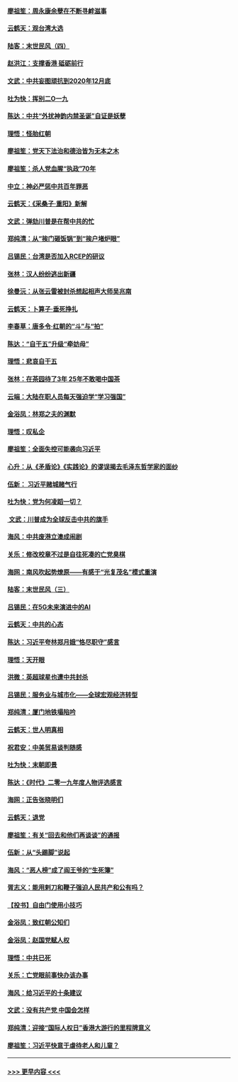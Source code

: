 #### [廖祖笙：周永康余孽在不断寻衅滋事](../pages/nsc993/n11751013.md?t=12291122) 
#### [云鹤天：观台湾大选](../pages/nsc993/n11751007.md?t=12291122) 
#### [陆客：末世民风（四）](../pages/nsc993/n11749203.md?t=12291122) 
#### [赵洪江：支撑香港 砥砺前行](../pages/nsc993/n11748482.md?t=12291122) 
#### [文武：中共妄图顽抗到2020年12月底](../pages/nsc993/n11748446.md?t=12291122) 
#### [吐为快：挥别二O一九](../pages/nsc993/n11748411.md?t=12291122) 
#### [陈达：中共“外扰神韵内禁圣诞”自证是妖孽](../pages/nsc993/n11748226.md?t=12291122) 
#### [理悟：怪胎红朝](../pages/nsc993/n11748206.md?t=12291122) 
#### [廖祖笙：党天下法治和德治皆为无本之木](../pages/nsc993/n11748135.md?t=12291122) 
#### [廖祖笙：杀人党血腥“执政”70年](../pages/nsc993/n11745144.md?t=12291122) 
#### [中立：神必严惩中共百年罪恶](../pages/nsc993/n11744970.md?t=12291122) 
#### [云鹤天：《采桑子‧重阳》新解](../pages/nsc993/n11744948.md?t=12291122) 
#### [文武：弹劾川普是在帮中共的忙](../pages/nsc993/n11744758.md?t=12291122) 
#### [郑纯清：从“挨门砸饭锅”到“挨户堵炉眼”](../pages/nsc993/n11744745.md?t=12291122) 
#### [吕锡民：台湾是否加入RCEP的研议](../pages/nsc993/n11744701.md?t=12291122) 
#### [张林：汉人纷纷逃出新疆](../pages/nsc993/n11743530.md?t=12291122) 
#### [徐曼沅：从张云雷被封杀想起相声大师吴兆南](../pages/nsc993/n11741816.md?t=12291122) 
#### [云鹤天：卜算子‧垂死挣扎](../pages/nsc993/n11739956.md?t=12291122) 
#### [李春草：唐多令‧红朝的“斗”与“拍”](../pages/nsc993/n11739830.md?t=12291122) 
#### [陈达：“自干五”升级“牵妨母”](../pages/nsc993/n11739724.md?t=12291122) 
#### [理悟：悲哀自干五](../pages/nsc993/n11739547.md?t=12291122) 
#### [张林：在茶园待了3年 25年不敢喝中国茶](../pages/nsc993/n11739240.md?t=12291122) 
#### [云端：大陆在职人员每天强迫学“学习强国”](../pages/nsc993/n11738735.md?t=12291122) 
#### [金浴凤：林郑之夫的渊默](../pages/nsc993/n11737735.md?t=12291122) 
#### [理悟：叹私企](../pages/nsc993/n11737715.md?t=12291122) 
#### [廖祖笙：全面失控可能袭向习近平](../pages/nsc993/n11737704.md?t=12291122) 
#### [心升：从《矛盾论》《实践论》的谬误揭去毛泽东哲学家的面纱](../pages/nsc993/n11736962.md?t=12291122) 
#### [伍新： 习近平赌城赌气行](../pages/nsc993/n11736929.md?t=12291122) 
#### [吐为快：党为何凌蹈一切？](../pages/nsc993/n11736915.md?t=12291122) 
#### [ 文武：川普成为全球反击中共的旗手](../pages/nsc993/n11736882.md?t=12291122) 
#### [海风：中共废港立澳成闹剧](../pages/nsc993/n11735857.md?t=12291122) 
#### [关乐：修改校章不过是自往死凑的亡党臭棋](../pages/nsc993/n11735097.md?t=12291122) 
#### [海网：南风吹起势燎原——有感于“光复茂名”模式重演](../pages/nsc993/n11732308.md?t=12291122) 
#### [陆客：末世民风（三）](../pages/nsc993/n11732211.md?t=12291122) 
#### [吕锡民：在5G未来演进中的AI](../pages/nsc993/n11730010.md?t=12291122) 
#### [云鹤天：中共的心态](../pages/nsc993/n11729906.md?t=12291122) 
#### [陈达：习近平夸林郑月娥“恪尽职守”感言](../pages/nsc993/n11729881.md?t=12291122) 
#### [理悟：天开眼](../pages/nsc993/n11729699.md?t=12291122) 
#### [洪微：英超球星也遭中共封杀](../pages/nsc993/n11727243.md?t=12291122) 
#### [吕锡民：服务业与城市化——全球宏观经济转型](../pages/nsc993/n11725845.md?t=12291122) 
#### [郑纯清：厦门地铁塌陷吟](../pages/nsc993/n11725813.md?t=12291122) 
#### [云鹤天：世人明真相](../pages/nsc993/n11725621.md?t=12291122) 
#### [祝君安：中美贸易谈判随感](../pages/nsc993/n11725609.md?t=12291122) 
#### [吐为快：末朝即景](../pages/nsc993/n11723365.md?t=12291122) 
#### [陈达：《时代》二零一九年度人物评选感言](../pages/nsc993/n11723337.md?t=12291122) 
#### [海网：正告张晓明们](../pages/nsc993/n11723228.md?t=12291122) 
#### [云鹤天：退党](../pages/nsc993/n11723056.md?t=12291122) 
#### [廖祖笙：有关“回去和他们再谈谈”的通报](../pages/nsc993/n11722442.md?t=12291122) 
#### [伍新：从“头踢脚”说起](../pages/nsc993/n11722429.md?t=12291122) 
#### [海风：“恶人榜”成了阎王爷的“生死簿”](../pages/nsc993/n11722272.md?t=12291122) 
#### [胥志义：能用剌刀和鞭子强迫人民共产和公有吗？](../pages/nsc993/n11720569.md?t=12291122) 
#### [【投书】自由门使用小技巧](../pages/nsc993/n11720180.md?t=12291122) 
#### [金浴凤：致红朝公知们](../pages/nsc993/n11720563.md?t=12291122) 
#### [金浴凤：赵国党赋人权](../pages/nsc993/n11720533.md?t=12291122) 
#### [理悟：中共已死](../pages/nsc993/n11720233.md?t=12291122) 
#### [关乐：亡党眼前事快办该办事](../pages/nsc993/n11719160.md?t=12291122) 
#### [海风：给习近平的十条建议](../pages/nsc993/n11717616.md?t=12291122) 
#### [文武：没有共产党 中国会怎样](../pages/nsc993/n11717584.md?t=12291122) 
#### [郑纯清：迎接“国际人权日”香港大游行的里程牌意义](../pages/nsc993/n11717417.md?t=12291122) 
#### [廖祖笙：习近平快意于虐待老人和儿童？](../pages/nsc993/n11715313.md?t=12291122) 

----
#### [ >>> 更早内容 <<< ](../indexes/nsc993-earlier.md)
